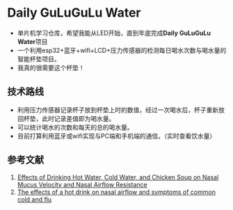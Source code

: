 # Daily GuLuGuLu Water

- 单片机学习仓库，希望我能从LED开始，直到年底完成**Daily GuLuGuLu Water**项目
- 一个利用esp32+蓝牙+wifi+LCD+压力传感器的检测每日喝水次数与喝水量的智能杯垫项目。
- 我真的很需要这个杯垫！

## 技术路线

- 利用压力传感器记录杯子放到杯垫上时的数值，经过一次喝水后，杯子重新放回杯垫，此时记录差值即为喝水量。
- 可以统计喝水的次数和每天的总的喝水量。
- 目前打算利用蓝牙或wifi实现与PC端和手机端的通信。（实时查看饮水量）

## 参考文献
1. [Effects of Drinking Hot Water, Cold Water, and Chicken Soup on Nasal Mucus Velocity and Nasal Airflow Resistance](https://doi.org/10.1016/S0012-3692(15)37387-6)
2. [The effects of a hot drink on nasal airflow and symptoms of common cold and flu](https://www.researchgate.net/profile/Ronald-Eccles/publication/23790050_The_effects_of_a_hot_drink_on_nasal_airflow_and_symptoms_of_common_cold_and_flu/links/0deec518fe3376cd31000000/The-effects-of-a-hot-drink-on-nasal-airflow-and-symptoms-of-common-cold-and-flu.pdf)
<div align=center>
  <img src=''>
</div>
